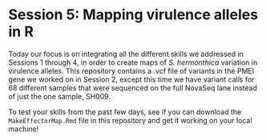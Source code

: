 # Session 5: Mapping virulence alleles in R
Today our focus is on integrating all the different skills we addressed in Sessions 1 through 4, in order to create maps of *S. hermonthica* variation in virulence alleles. This repository contains a .vcf file of variants in the PMEI gene we worked on in Session 2, except this time we have variant calls for 68 different samples that were sequenced on the full NovaSeq lane instead of just the one sample, SH009. 

To test your skills from the past few days, see if you can download the `MakeEffectorMap.Rmd` file in this repository and get it working on your local machine! 
